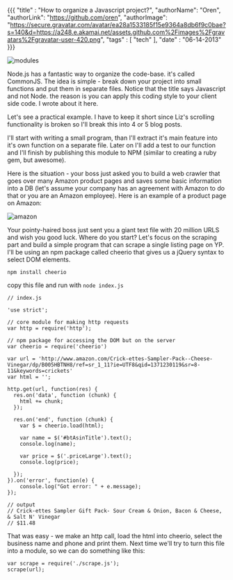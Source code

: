 {{{
  "title" : "How to organize a Javascript project?",
  "authorName": "Oren",
  "authorLink": "https://github.com/oren",
  "authorImage": "https://secure.gravatar.com/avatar/ea28a1533185f15e9364a8db6f9c0bae?s=140&d=https://a248.e.akamai.net/assets.github.com%2Fimages%2Fgravatars%2Fgravatar-user-420.png",
  "tags" : [ "tech" ],
  "date" : "06-14-2013"
}}}

![modules](http://trustonteachestech.files.wordpress.com/2013/05/lego-bricks.jpg)

Node.js has a fantastic way to organize the code-base. it's called CommonJS.
The idea is simple - break down your project into small functions and put them in separate files.
Notice that the title says Javascript and not Node. the reason is you can apply this coding style to your client side code.
I wrote about it here.

Let's see a practical example. I have to keep it short since Liz's scrolling functionality is broken so I'll break this into 4 or 5 blog posts.

I'll start with writing a small program, than I'll extract it's main feature into it's own function on a separate file.
Later on I'll add a test to our function and I'll finish by publishing this module to NPM (similar to creating a ruby gem, but awesome).

Here is the situation - your boss just asked you to build a web crawler that goes over many Amazon product pages and saves some basic information into a DB (let's assume your company has an agreement with Amazon to do that or you are an Amazon employee). Here is an example of a product page on Amazon:

![amazon](http://i.imgur.com/jAfIhGh.png)

Your pointy-haired boss just sent you a giant text file with 20 million URLS and wish you good luck.
Where do you start? Let's focus on the scraping part and build a simple program that can scrape a single listing page on YP.
I'll be using an npm package called cheerio that gives us a jQuery syntax to select DOM elements.

`npm install cheerio`

copy this file and run with `node index.js`

    // index.js

    'use strict';

    // core module for making http requests
    var http = require('http');

    // npm package for accessing the DOM but on the server
    var cheerio = require('cheerio')

    var url = 'http://www.amazon.com/Crick-ettes-Sampler-Pack--Cheese-Vinegar/dp/B005HBTNH8/ref=sr_1_11?ie=UTF8&qid=1371230119&sr=8-11&keywords=crickets'
    var html = '';

    http.get(url, function(res) {
      res.on('data', function (chunk) {
        html += chunk;
      });

      res.on('end', function (chunk) {
        var $ = cheerio.load(html);

        var name = $('#btAsinTitle').text();
        console.log(name);

        var price = $('.priceLarge').text();
        console.log(price);

      });
    }).on('error', function(e) {
        console.log("Got error: " + e.message);
    });

    // output
    // Crick-ettes Sampler Gift Pack- Sour Cream & Onion, Bacon & Cheese, & Salt N' Vinegar
    // $11.48

That was easy - we make an http call, load the html into cheerio, select the business name and phone and print them.  Next time we'll try to turn this file into a module, so we can do something like this:

    var scrape = require('./scrape.js');
    scrape(url);
